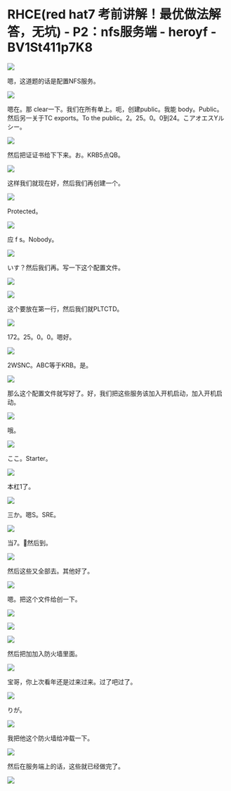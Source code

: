 # RHCE(red hat7 考前讲解！最优做法解答，无坑) - P2：nfs服务端 - heroyf - BV1St411p7K8

![](img/f56f86b6501e7835e7c2a052c1c42498_0.png)

嗯，这道题的话是配置NFS服务。

![](img/f56f86b6501e7835e7c2a052c1c42498_2.png)

嗯在。那 clear一下。我们在所有单上。呃，创建public。我能 body。Public。然后另一关于TC exports。To the public。2。25。0。0到24。こアオエスYルシー。



![](img/f56f86b6501e7835e7c2a052c1c42498_4.png)

然后把证证书给下下来。お。KRB5点QB。

![](img/f56f86b6501e7835e7c2a052c1c42498_6.png)

这样我们就现在好，然后我们再创建一个。

![](img/f56f86b6501e7835e7c2a052c1c42498_8.png)

Protected。

![](img/f56f86b6501e7835e7c2a052c1c42498_10.png)

应 f s。Nobody。

![](img/f56f86b6501e7835e7c2a052c1c42498_12.png)

いす？然后我们再。写一下这个配置文件。

![](img/f56f86b6501e7835e7c2a052c1c42498_14.png)

![](img/f56f86b6501e7835e7c2a052c1c42498_15.png)

这个要放在第一行，然后我们就PLTCTD。

![](img/f56f86b6501e7835e7c2a052c1c42498_17.png)

172。25。0。0。嗯好。

![](img/f56f86b6501e7835e7c2a052c1c42498_19.png)

2WSNC。ABC等于KRB。是。

![](img/f56f86b6501e7835e7c2a052c1c42498_21.png)

那么这个配置文件就写好了。好，我们把这些服务该加入开机启动，加入开机启动。

![](img/f56f86b6501e7835e7c2a052c1c42498_23.png)

哦。

![](img/f56f86b6501e7835e7c2a052c1c42498_25.png)

ここ。Starter。

![](img/f56f86b6501e7835e7c2a052c1c42498_27.png)

本杠1了。

![](img/f56f86b6501e7835e7c2a052c1c42498_29.png)

三か。嗯S。SRE。

![](img/f56f86b6501e7835e7c2a052c1c42498_31.png)

当7。🤧然后到。

![](img/f56f86b6501e7835e7c2a052c1c42498_33.png)

然后这些又全部去。其他好了。

![](img/f56f86b6501e7835e7c2a052c1c42498_35.png)

嗯。把这个文件给创一下。

![](img/f56f86b6501e7835e7c2a052c1c42498_37.png)

![](img/f56f86b6501e7835e7c2a052c1c42498_38.png)

![](img/f56f86b6501e7835e7c2a052c1c42498_39.png)

然后把加加入防火墙里面。

![](img/f56f86b6501e7835e7c2a052c1c42498_41.png)

宝哥，你上次看年还是过来过来。过了吧过了。

![](img/f56f86b6501e7835e7c2a052c1c42498_43.png)

りが。

![](img/f56f86b6501e7835e7c2a052c1c42498_45.png)

我把他这个防火墙给冲载一下。

![](img/f56f86b6501e7835e7c2a052c1c42498_47.png)

然后在服务端上的话，这些就已经做完了。

![](img/f56f86b6501e7835e7c2a052c1c42498_49.png)